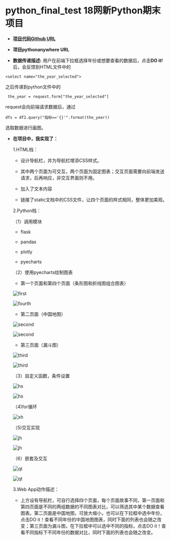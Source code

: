 # python_final_test 18网新Python期末项目

- [**项目代码Github URL**](https://github.com/fangwenxi/python_final_test/tree/master/webapp)

- **项目pythonanywhere URL**

- **数据传递描述:** 用户在前端下拉框选择年份或想要查看的数据后，点击**DO it!** 后，会反馈到HTML文件中的
```
<select name="the_year_selected">

```
之后传递到python文件中的

```
 the_year = request.form["the_year_selected"]
```
request会向前端请求数据后，通过

```
dfs = df2.query("指标=='{}'".format(the_year))
```
选取数据进行画图。



- **在项目中，我实现了：**

   1.HTML档：
   
   - 设计导航栏，并为导航栏增添CSS样式。
   
   - 其中两个页面为可交互，两个页面为固定图表；交互页面需要向前端发送请求，后再响应，非交互界面则不用。
   
   - 加入了文本内容
   
   - 链接了static文档中的CSS文件，让四个页面的样式相同，整体更加美观。
   
   2.Python档：
   
   （1）调用模块
   
   - flask
   
   - pandas
   
   - plotly
   
   - pyecharts
   
   （2）使用pyecharts绘制图表
   
   - 第一个页面和第四个页面（条形图和折线图组合图表）
   
   ![first](https://github.com/fangwenxi/python_final_test/blob/master/%E7%AC%AC%E4%B8%80%E9%A1%B5%E9%9D%A2.png)
   
   ![fourth](https://github.com/fangwenxi/python_final_test/blob/master/%E7%AC%AC%E5%9B%9B%E9%A1%B5%E9%9D%A2.png)
   
   - 第二页面（中国地图）
   
   ![second](https://github.com/fangwenxi/python_final_test/blob/master/%E7%AC%AC%E4%BA%8C%E9%A1%B5%E9%9D%A2.png)
   
   ![second](https://github.com/fangwenxi/python_final_test/blob/master/%E7%AC%AC%E4%BA%8C%E9%A1%B5%E9%9D%A22.png)
   
   - 第三页面（漏斗图）
   
   ![third](https://github.com/fangwenxi/python_final_test/blob/master/%E7%AC%AC%E4%B8%89%E9%A1%B5%E9%9D%A2.png)
   
   ![third](https://github.com/fangwenxi/python_final_test/blob/master/%E7%AC%AC%E4%B8%89%E9%A1%B5%E9%9D%A22.png)
   
   （3）自定义函数，条件设置
 
   ![hs](https://github.com/fangwenxi/python_final_test/blob/master/%E8%87%AA%E5%AE%9A%E4%B9%89%E5%87%BD%E6%95%B0.png)
   
   ![hs](https://github.com/fangwenxi/python_final_test/blob/master/%E8%87%AA%E5%AE%9A%E4%B9%89%E5%87%BD%E6%95%B02.png)   
   
   （4)for循环
   
   ![xh](https://github.com/fangwenxi/python_final_test/blob/master/%E5%BE%AA%E7%8E%AF.png)
   
   （5)交互实现
   
   ![jh](https://github.com/fangwenxi/python_final_test/blob/master/GET.png)
   
   ![jh](https://github.com/fangwenxi/python_final_test/blob/master/POST.png)
   
   （6）嵌套及交互
   
   ![qt](https://github.com/fangwenxi/python_final_test/blob/master/%E5%B5%8C%E5%A5%97.png)
   
   ![qt](https://github.com/fangwenxi/python_final_test/blob/master/%E4%BA%A4%E4%BA%92.png)
   
   
   3.Web App动作描述：
   
   - 上方设有导航栏，可自行选择四个页面，每个页面故事不同，第一页面和第四页面是不同的两组数据的不同图表对比，可以筛选其中某个数据查看图表。第二页面是中国地图，可放大缩小，也可以在下拉框中选中年份，点击DO it！查看不同年份的中国地图图表，同时下面的列表也会随之改变；第三页面为漏斗图，在下拉框中可以选中不同的指标，点击DO it！查看不同指标下不同年份的数据对比，同时下面的列表也会随之改变。

